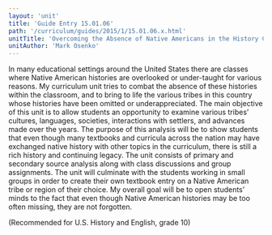 ```yaml
---
layout: 'unit'
title: 'Guide Entry 15.01.06'
path: '/curriculum/guides/2015/1/15.01.06.x.html'
unitTitle: 'Overcoming the Absence of Native Americans in the History Curriculum'
unitAuthor: 'Mark Osenko'
---
```


<main>
 <p>
  In many educational settings around the United States there are classes where Native American histories are overlooked or under-taught for various reasons. My curriculum unit tries to combat the absence of these histories within the classroom, and to bring to life the various tribes in this country whose histories have been omitted or underappreciated. The main objective of this unit is to allow students an opportunity to examine various tribes’ cultures, languages, societies, interactions with settlers, and advances made over the years. The purpose of this analysis will be to show students that even though many textbooks and curricula across the nation may have exchanged native history with other topics in the curriculum, there is still a rich history and continuing legacy. The unit consists of primary and secondary source analysis along with class discussions and group assignments. The unit will culminate with the students working in small groups in order to create their own textbook entry on a Native American tribe or region of their choice. My overall goal will be to open students’ minds to the fact that even though Native American histories may be too often missing, they are not forgotten.
 </p>
 <p>
  (Recommended for U.S. History and English, grade 10)
 </p>
</main>
